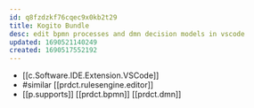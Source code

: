 ```yaml
---
id: q8fzdzkf76cqec9x0kb2t29
title: Kogito Bundle
desc: edit bpmn processes and dmn decision models in vscode
updated: 1690521140249
created: 1690517552192
---
```


- [[c.Software.IDE.Extension.VSCode]] 
- #similar [[prdct.rulesengine.editor]]
- [[p.supports]] [[prdct.bpmn]] [[prdct.dmn]]
